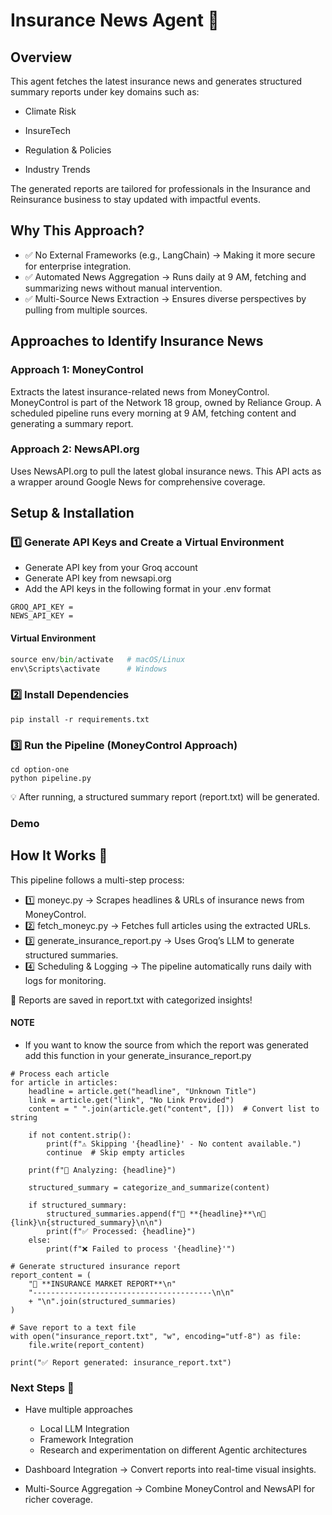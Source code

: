 # Insurance News Agent 🚀
## Overview
This agent fetches the latest insurance news and generates structured summary reports under key domains such as:

* Climate Risk

* InsureTech

* Regulation & Policies

* Industry Trends

The generated reports are tailored for professionals in the Insurance and Reinsurance business to stay updated with impactful events.

## Why This Approach?
* ✅ No External Frameworks (e.g., LangChain) → Making it more secure for enterprise integration.
* ✅ Automated News Aggregation → Runs daily at 9 AM, fetching and summarizing news without manual intervention.
* ✅ Multi-Source News Extraction → Ensures diverse perspectives by pulling from multiple sources.

## Approaches to Identify Insurance News
### Approach 1: MoneyControl
Extracts the latest insurance-related news from MoneyControl. 
MoneyControl is part of the Network 18 group, owned by Reliance Group. A scheduled pipeline runs every morning at 9 AM, fetching content and generating a summary report.

### Approach 2: NewsAPI.org
Uses NewsAPI.org to pull the latest global insurance news. This API acts as a wrapper around Google News for comprehensive coverage.

## Setup & Installation
### 1️⃣ Generate API Keys and Create a Virtual Environment
* Generate API key from your Groq account
* Generate API key from newsapi.org
* Add the API keys in the following format in your .env format
```
GROQ_API_KEY =
NEWS_API_KEY =
```

#### Virtual Environment
```python -m venv env
source env/bin/activate   # macOS/Linux
env\Scripts\activate      # Windows
```

### 2️⃣ Install Dependencies

```
pip install -r requirements.txt
```
### 3️⃣ Run the Pipeline (MoneyControl Approach)

```
cd option-one
python pipeline.py
```
💡 After running, a structured summary report (report.txt) will be generated.

### Demo


## How It Works 🚀
This pipeline follows a multi-step process:

* 1️⃣ moneyc.py → Scrapes headlines & URLs of insurance news from MoneyControl.
* 2️⃣ fetch_moneyc.py → Fetches full articles using the extracted URLs.
* 3️⃣ generate_insurance_report.py → Uses Groq’s LLM to generate structured summaries.
* 4️⃣ Scheduling & Logging → The pipeline automatically runs daily with logs for monitoring.

🔹 Reports are saved in report.txt with categorized insights!

#### NOTE
* If you want to know the source from which the report was generated add this function in your generate_insurance_report.py
```
# Process each article
for article in articles:
    headline = article.get("headline", "Unknown Title")
    link = article.get("link", "No Link Provided")
    content = " ".join(article.get("content", []))  # Convert list to string

    if not content.strip():
        print(f"⚠️ Skipping '{headline}' - No content available.")
        continue  # Skip empty articles

    print(f"📌 Analyzing: {headline}")

    structured_summary = categorize_and_summarize(content)

    if structured_summary:
        structured_summaries.append(f"🔹 **{headline}**\n🔗 {link}\n{structured_summary}\n\n")
        print(f"✅ Processed: {headline}")
    else:
        print(f"❌ Failed to process '{headline}'")

# Generate structured insurance report
report_content = (
    "📌 **INSURANCE MARKET REPORT**\n"
    "----------------------------------------\n\n"
    + "\n".join(structured_summaries)
)

# Save report to a text file
with open("insurance_report.txt", "w", encoding="utf-8") as file:
    file.write(report_content)

print("✅ Report generated: insurance_report.txt")
```
### Next Steps 🚀

* Have multiple approaches
    * Local LLM Integration
    * Framework Integration
    * Research and experimentation on different Agentic architectures

* Dashboard Integration → Convert reports into real-time visual insights.

* Multi-Source Aggregation → Combine MoneyControl and NewsAPI for richer coverage.
